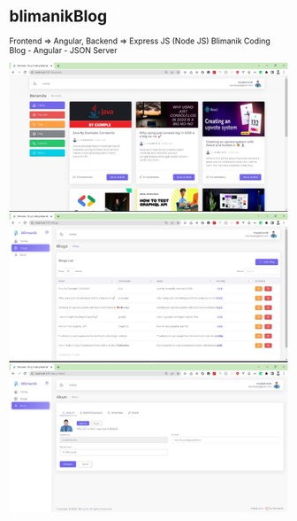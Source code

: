 # blimanikBlog
 Frontend => Angular,
 Backend  => Express JS (Node JS)
 Blimanik Coding Blog - Angular - JSON Server

![blimanikBlog](ss1.jpg)
![blimanikBlog](ss2.jpg)
![blimanikBlog](ss3.jpg)
